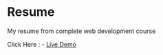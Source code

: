 # Resume
My resume from complete web development course

Click Here : - <a href="https://pragati44.github.io/Resume/?fbclid=PAAaZmpf1RhRqLeEJXYr0hEKHfpPqzvPQRwd0cHmDvKi6BG52bzDbl_RfhtWU"> Live Demo</a>
